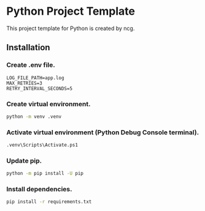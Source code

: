 # Python Project Template

This project template for Python is created by ncg.

## Installation

### Create .env file.
```
LOG_FILE_PATH=app.log
MAX_RETRIES=3
RETRY_INTERVAL_SECONDS=5
```

### Create virtual environment.
```bash
python -m venv .venv
```

### Activate virtual environment (Python Debug Console terminal).
```bash
.venv\Scripts\Activate.ps1
```

### Update pip.
```bash
python -m pip install -U pip
```

### Install dependencies.
```bash
pip install -r requirements.txt
```
